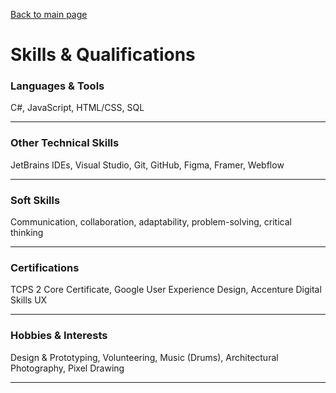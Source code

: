 [Back to main page](./index.markdown)

# Skills & Qualifications

### Languages & Tools
C#, JavaScript, HTML/CSS, SQL

---

### Other Technical Skills
JetBrains IDEs, Visual Studio, Git, GitHub, Figma, Framer, Webflow

---

### Soft Skills
Communication, collaboration, adaptability, problem-solving, critical thinking

---

### Certifications
TCPS 2 Core Certificate, Google User Experience Design, Accenture Digital Skills UX

---
### Hobbies & Interests
Design & Prototyping, Volunteering, Music (Drums), Architectural Photography, Pixel Drawing

---
